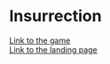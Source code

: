 # Insurrection
[Link to the game](https://eugene-fedurkin.github.io/canvas-game/)  
[Link to the landing page](https://eugene-fedurkin.github.io/landing-page/)
